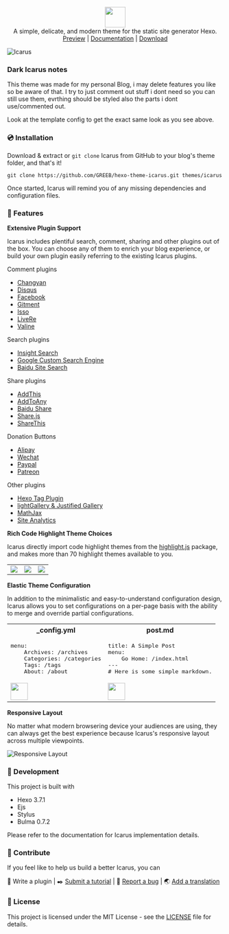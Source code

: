 <p align="center" class="has-mb-6">
<img class="not-gallery-item" height="48" src="http://ppoffice.github.io/hexo-theme-icarus/images/logo.svg">
<br> A simple, delicate, and modern theme for the static site generator Hexo.
<br>
<a href="http://ppoffice.github.io/hexo-theme-icarus/">Preview</a> |
<a href="http://ppoffice.github.io/hexo-theme-icarus/categories/">Documentation</a> |
<a href="https://github.com/ppoffice/hexo-theme-icarus/archive/master.zip">Download</a>
<br>
</p>

![Icarus](https://i.imgur.com/DX2kJxq.png "Icarus Preview")

### Dark Icarus notes

This theme was made for my personal Blog, i may delete features you like so be aware of that. I try to just comment out stuff i dont need so you can still use them, evrthing should be styled also the parts i dont use/commented out.

Look at the template config to get the exact same look as you see above.

### :cd: Installation

Download & extract or `git clone` Icarus from GitHub to your blog's theme folder, and that's it!

```shell
git clone https://github.com/GREEB/hexo-theme-icarus.git themes/icarus
```

Once started, Icarus will remind you of any missing dependencies and configuration files.

### :gift: Features

**Extensive Plugin Support**

Icarus includes plentiful search, comment, sharing and other plugins out of the box. You can choose any of them to enrich your
blog experience, or build your own plugin easily referring to the existing Icarus plugins.

Comment plugins

- [Changyan](http://ppoffice.github.io/hexo-theme-icarus/Plugins/Comment/changyan-comment-plugin/)
- [Disqus](http://ppoffice.github.io/hexo-theme-icarus/Plugins/Comment/disqus-comment-plugin/)
- [Facebook](http://ppoffice.github.io/hexo-theme-icarus/Plugins/Comment/facebook-comment-plugin/)
- [Gitment](http://ppoffice.github.io/hexo-theme-icarus/Plugins/Comment/gitment-comment-plugin/)
- [Isso](http://ppoffice.github.io/hexo-theme-icarus/Plugins/Comment/isso-comment-plugin/)
- [LiveRe](http://ppoffice.github.io/hexo-theme-icarus/Plugins/Comment/livere-comment-plugin/)
- [Valine](http://ppoffice.github.io/hexo-theme-icarus/Plugins/Comment/valine-comment-plugin/)

Search plugins

- [Insight Search](http://ppoffice.github.io/hexo-theme-icarus/Plugins/Search/insight-search-plugin/)
- [Google Custom Search Engine](http://ppoffice.github.io/hexo-theme-icarus/Plugins/Search/google-cse-plugin/)
- [Baidu Site Search](http://ppoffice.github.io/hexo-theme-icarus/Plugins/Search/baidu-search-plugin/)

Share plugins

- [AddThis](http://ppoffice.github.io/hexo-theme-icarus/Plugins/Share/addthis-share-plugin/)
- [AddToAny](http://ppoffice.github.io/hexo-theme-icarus/Plugins/Share/addtoany-share-plugin/)
- [Baidu Share](http://ppoffice.github.io/hexo-theme-icarus/Plugins/Share/baidu-share-plugin/)
- [Share.js](http://ppoffice.github.io/hexo-theme-icarus/Plugins/Share/share-js-share-plugin/)
- [ShareThis](http://ppoffice.github.io/hexo-theme-icarus/Plugins/Share/sharethis-share-plugin/)

Donation Buttons

- [Alipay](http://ppoffice.github.io/hexo-theme-icarus/Plugins/Donation/making-money-off-your-blog-with-donation-buttons/#Alipay)
- [Wechat](http://ppoffice.github.io/hexo-theme-icarus/Plugins/Donation/making-money-off-your-blog-with-donation-buttons/#Wechat)
- [Paypal](http://ppoffice.github.io/hexo-theme-icarus/Plugins/Donation/making-money-off-your-blog-with-donation-buttons/#Paypal)
- [Patreon](http://ppoffice.github.io/hexo-theme-icarus/Plugins/Donation/making-money-off-your-blog-with-donation-buttons/#Patreon)

Other plugins

- [Hexo Tag Plugin](http://ppoffice.github.io/hexo-theme-icarus/Configuration/Posts/hexo-built-in-tag-helpers/)
- [lightGallery & Justified Gallery](http://ppoffice.github.io/hexo-theme-icarus/Plugins/General/gallery-plugin/)
- [MathJax](http://ppoffice.github.io/hexo-theme-icarus/Plugins/General/mathjax-plugin/)
- [Site Analytics](http://ppoffice.github.io/hexo-theme-icarus/Plugins/General/site-analytics-plugin/)

**Rich Code Highlight Theme Choices**

Icarus directly import code highlight themes from the [highlight.js](https://highlightjs.org/) package, and makes more than
70 highlight themes available to you.

<table>
    <tr>
        <td><img src="http://ppoffice.github.io/hexo-theme-icarus/gallery/code-highlight/atom-one-light.png"></td>
        <td><img src="http://ppoffice.github.io/hexo-theme-icarus/gallery/code-highlight/monokai.png"></td>
        <td><img src="http://ppoffice.github.io/hexo-theme-icarus/gallery/code-highlight/androidstudio.png"></td>
    </tr>
</table>

**Elastic Theme Configuration**

In addition to the minimalistic and easy-to-understand configuration design, Icarus allows you to set configurations on a
per-page basis with the ability to merge and override partial configurations.

<div>
<table>
    <tr>
        <th>_config.yml</th>
        <th>post.md</th>
    </tr>
    <tr>
        <td>
            <pre>menu:
    Archives: /archives
    Categories: /categories
    Tags: /tags
    About: /about</pre>
        </td>
        <td>
            <pre>title: A Simple Post
menu:
    Go Home: /index.html
---
# Here is some simple markdown.</pre>
        </td>
    </tr>
    <tr>
        <td><img height="40" src="http://ppoffice.github.io/hexo-theme-icarus/gallery/navbar/main-config.png"></td>
        <td><img height="40" src="http://ppoffice.github.io/hexo-theme-icarus/gallery/navbar/post-config.png"></td>
    </tr>
</table>
</div>

**Responsive Layout**

No matter what modern browsering device your audiences are using, they can always get the best experience because Icarus's responsive
layout across multiple viewpoints.

![Responsive Layout](http://ppoffice.github.io/hexo-theme-icarus/gallery/responsive.png)

### :hammer: Development

This project is built with

- Hexo 3.7.1
- Ejs
- Stylus
- Bulma 0.7.2

Please refer to the documentation for Icarus implementation details.

### :tada: Contribute

If you feel like to help us build a better Icarus, you can

:electric_plug: Write a plugin |
:black_nib: <a href="https://github.com/ppoffice/hexo-theme-icarus/new/site/source/_posts">Submit a tutorial</a> |
:triangular_flag_on_post: <a href="https://github.com/ppoffice/hexo-theme-icarus/issues/new">Report a bug</a> |
:earth_asia: <a href="https://github.com/ppoffice/hexo-theme-icarus/tree/master/languages">Add a translation</a>

### :memo: License

This project is licensed under the MIT License - see the [LICENSE](https://github.com/ppoffice/hexo-theme-icarus/blob/master/LICENSE) file for details.
